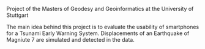 Project of the Masters of Geodesy and Geoinformatics at the University of Stuttgart

The main idea behind this project is to evaluate the usability of smartphones for a Tsunami Early Warning System.
Displacements of an Earthquake of Magniute 7 are simulated and detected in the data. 
